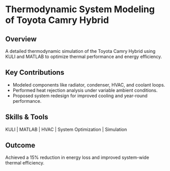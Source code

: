 # Thermodynamic System Modeling of Toyota Camry Hybrid

## Overview
A detailed thermodynamic simulation of the Toyota Camry Hybrid using KULI and MATLAB to optimize thermal performance and energy efficiency.

## Key Contributions
- Modeled components like radiator, condenser, HVAC, and coolant loops.
- Performed heat rejection analysis under variable ambient conditions.
- Proposed system redesign for improved cooling and year-round performance.

## Skills & Tools
KULI | MATLAB | HVAC | System Optimization | Simulation

## Outcome
Achieved a 15% reduction in energy loss and improved system-wide thermal efficiency.
